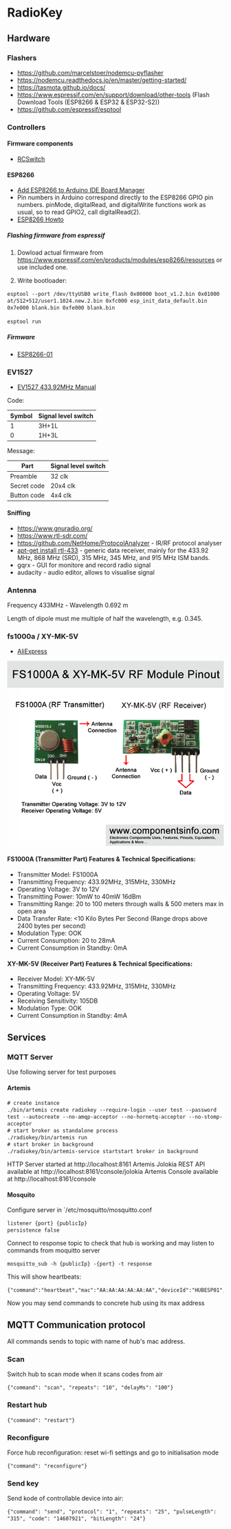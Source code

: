 # RadioKey

## Hardware

### Flashers

 * https://github.com/marcelstoer/nodemcu-pyflasher
 * https://nodemcu.readthedocs.io/en/master/getting-started/
 * https://tasmota.github.io/docs/
 * https://www.espressif.com/en/support/download/other-tools (Flash Download Tools (ESP8266 & ESP32 & ESP32-S2))
 * https://github.com/espressif/esptool
 
### Controllers

#### Firmware components

* [RCSwitch](https://github.com/sui77/rc-switch)

#### ESP8266

* [Add ESP8266 to Arduino IDE Board Manager](https://github.com/esp8266/Arduino/#installing-with-boards-manager)
* Pin numbers in Arduino correspond directly to the ESP8266 GPIO pin numbers. pinMode, digitalRead, and digitalWrite functions work as usual, so to read GPIO2, call digitalRead(2).
* [ESP8266 Howto](https://tttapa.github.io/ESP8266/Chap07%20-%20Wi-Fi%20Connections.html)

##### Flashing firmware from espressif

1) Dowload actual firmware from https://www.espressif.com/en/products/modules/esp8266/resources or use included one.

2) Write bootloader:

```
esptool --port /dev/ttyUSB0 write_flash 0x00000 boot_v1.2.bin 0x01000 at/512+512/user1.1024.new.2.bin 0xfc000 esp_init_data_default.bin 0x7e000 blank.bin 0xfe000 blank.bin

esptool run
```

##### Firmware

* [ESP8266-01](https://github.com/RadioKey/Firmware_ESP8266-01)

### EV1527

* [EV1527 433.92MHz Manual](/datasheets/EV1527.pdf)

Code:

| Symbol | Signal level switch | 
|---|-------|
| 1 | 3H+1L |
| 0 | 1H+3L |


Message:

| Part | Signal level switch |
|---|-------|
| Preamble | 32 clk | 1H+31L |
| Secret code | 20x4 clk | e.g. 11011110111001100011 |
| Button code | 4x4 clk | e.g. 0001 | 

#### Sniffing

* https://www.gnuradio.org/
* https://www.rtl-sdr.com/
* https://github.com/NetHome/ProtocolAnalyzer - IR/RF protocol analyser
* [apt-get install rtl-433](https://github.com/merbanan/rtl_433) - generic data receiver, mainly for the 433.92 MHz, 868 MHz (SRD), 315 MHz, 345 MHz, and 915 MHz ISM bands.
* gqrx - GUI for monitore and record radio signal
* audacity - audio editor, allows to visualise signal


### Antenna

Frequency 433MHz - Wavelength 0.692 m

Length of dipole must me multiple of half the wavelength, e.g. 0.345.

### fs1000a / XY-MK-5V 

* [AliExpress](https://aliexpress.ru/item/32318951712.html)

![](/datasheets/fs1000a-XY-MK-5V-433mhz-module-pinout.png)

#### FS1000A (Transmitter Part) Features & Technical Specifications:

* Transmitter Model: FS1000A
* Transmitting Frequency: 433.92MHz, 315MHz, 330MHz
* Operating Voltage: 3V to 12V
* Transmitting Power: 10mW to 40mW 16dBm
* Transmitting Range: 20 to 100 meters through walls & 500 meters max in open area
* Data Transfer Rate: <10 Kilo Bytes Per Second (Range drops above 2400 bytes per second)
* Modulation Type: OOK
* Current Consumption: 20 to 28mA
* Current Consumption in Standby: 0mA
 

#### XY-MK-5V (Receiver Part) Features & Technical Specifications:

* Receiver Model: XY-MK-5V
* Transmitting Frequency: 433.92MHz, 315MHz, 330MHz
* Operating Voltage: 5V
* Receiving Sensitivity: 105DB
* Modulation Type: OOK
* Current Consumption in Standby: 4mA

## Services

### MQTT Server

Use following server for test purposes

#### Artemis 

```
# create instance
./bin/artemis create radiokey --require-login --user test --password test --autocreate --no-amqp-acceptor --no-hornetq-acceptor --no-stomp-acceptor
# start broker as standalone process
./radiokey/bin/artemis run
# start broker in background
./radiokey/bin/artemis-service startstart broker in background
```

HTTP Server started at http://localhost:8161
Artemis Jolokia REST API available at http://localhost:8161/console/jolokia
Artemis Console available at http://localhost:8161/console

#### Mosquito

Configure server in `/etc/mosquitto/mosquitto.conf

```
listener {port} {publicIp}
persistence false
```

Connect to response topic to check that hub is working and may listen to commands from moquitto server

```
mosquitto_sub -h {publicIp} -{port} -t response
```

This will show heartbeats:

```
{"command":"heartbeat","mac":"AA:AA:AA:AA:AA:AA","deviceId":"HUBESP01","protocolVersion":"0.0.1"}
```

Now you may send commands to concrete hub using its max address


## MQTT Communication protocol

All commands sends to topic with name of hub's mac address.

### Scan

Switch hub to scan mode when it scans codes from air

```
{"command": "scan", "repeats": "10", "delayMs": "100"}
```

### Restart hub

```
{"command": "restart"}
```

### Reconfigure

Force hub reconfiguration: reset wi-fi settings and go to initialisation mode

```
{"command": "reconfigure"}
```

### Send key

Send kode of controllable device into air:

```
{"command": "send", "protocol": "1", "repeats": "25", "pulseLength": "315", "code": "14607921", "bitLength": "24"}
```
